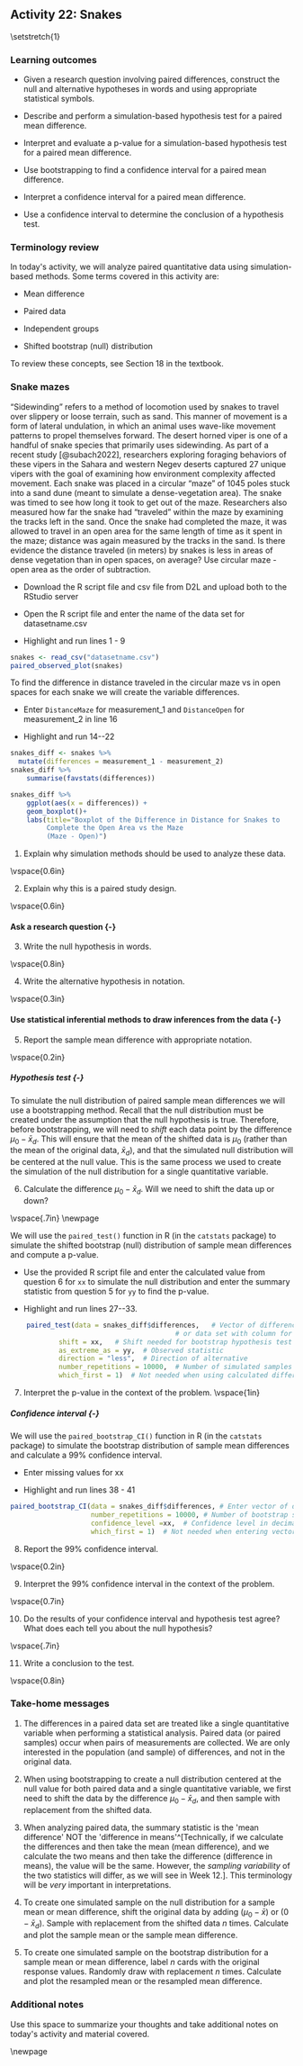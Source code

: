 ## Activity 22: Snakes

\setstretch{1}

### Learning outcomes

* Given a research question involving paired differences, construct the null and alternative hypotheses
  in words and using appropriate statistical symbols.
  
* Describe and perform a simulation-based hypothesis test for a paired mean difference.

* Interpret and evaluate a p-value for a simulation-based hypothesis test for a paired mean difference.

* Use bootstrapping to find a confidence interval for a paired mean difference.

* Interpret a confidence interval for a paired mean difference.

* Use a confidence interval to determine the conclusion of a hypothesis test.

### Terminology review

In today's activity, we will analyze paired quantitative data using simulation-based methods. Some terms covered in this activity are:

* Mean difference

* Paired data

* Independent groups

* Shifted bootstrap (null) distribution

To review these concepts, see Section 18 in the textbook.

### Snake mazes

 “Sidewinding” refers to a method of locomotion used by snakes to travel over slippery or loose terrain, such as sand. This manner of movement is a form of lateral undulation, in which an animal uses wave-like movement patterns to propel themselves forward. The desert horned viper is one of a handful of snake species that primarily uses sidewinding. As part of a recent study [@subach2022], researchers exploring foraging behaviors of these vipers in the Sahara and western Negev deserts captured 27 unique vipers with the goal of examining how environment complexity affected movement. Each snake was placed in a circular “maze” of 1045 poles stuck into a sand dune (meant to simulate a dense-vegetation area). The snake was timed to see how long it took to get out of the maze. Researchers also measured how far the snake had “traveled” within the maze by examining the tracks left in the sand. Once the snake had completed the maze, it was allowed to travel in an open area for the same length of time as it spent in the maze; distance was again measured by the tracks in the sand. Is there evidence the distance traveled (in meters) by snakes is less in areas of dense vegetation than in open spaces, on average? Use circular maze - open area as the order of subtraction.
 
* Download the R script file and csv file from D2L and upload both to the RStudio server

* Open the R script file and enter the name of the data set for datasetname.csv

* Highlight and run lines 1 - 9


``` r
snakes <- read_csv("datasetname.csv")
paired_observed_plot(snakes)
```

To find the difference in distance traveled in the circular maze vs in open spaces for each snake we will create the variable differences. 

* Enter `DistanceMaze` for measurement_1 and `DistanceOpen` for measurement_2 in line 16

* Highlight and run 14--22


``` r
snakes_diff <- snakes %>% 
  mutate(differences = measurement_1 - measurement_2)
snakes_diff %>% 
    summarise(favstats(differences))

snakes_diff %>% 
    ggplot(aes(x = differences)) +
    geom_boxplot()+
    labs(title="Boxplot of the Difference in Distance for Snakes to 
         Complete the Open Area vs the Maze 
         (Maze - Open)")
```

1. Explain why simulation methods should be used to analyze these data.

\vspace{0.6in}

2. Explain why this is a paired study design.

\vspace{0.6in}

#### Ask a research question {-}

3. Write the null hypothesis in words.

\vspace{0.8in}

4. Write the alternative hypothesis in notation.

\vspace{0.3in}

#### Use statistical inferential methods to draw inferences from the data {-}

5. Report the sample mean difference with appropriate notation.

\vspace{0.2in}

##### Hypothesis test {-}
To simulate the null distribution of paired sample mean differences we will use a bootstrapping method.  Recall that the null distribution must be created under the assumption that the null hypothesis is true.  Therefore, before bootstrapping, we will need to *shift* each data point by the difference $\mu_0 - \bar{x}_d$.  This will ensure that the mean of the shifted data is $\mu_0$ (rather than the mean of the original data, $\bar{x}_d$), and that the simulated null distribution will be centered at the null value.  This is the same process we used to create the simulation of the null distribution for a single quantitative variable.


6. Calculate the difference $\mu_0 - \bar{x}_d$.  Will we need to shift the data up or down?

\vspace{.7in}
\newpage

We will use the `paired_test()` function in R (in the `catstats` package) to simulate the shifted bootstrap (null) distribution of sample mean differences and compute a p-value. 

* Use the provided R script file and enter the calculated value from question 6 for `xx` to simulate the null distribution and enter the summary statistic from question 5 for `yy` to find the p-value.  

* Highlight and run lines 27--33.


``` r
    paired_test(data = snakes_diff$differences,   # Vector of differences 
                                         # or data set with column for each group
            shift = xx,   # Shift needed for bootstrap hypothesis test
            as_extreme_as = yy,  # Observed statistic
            direction = "less",  # Direction of alternative
            number_repetitions = 10000,  # Number of simulated samples for null distribution
            which_first = 1)  # Not needed when using calculated differences
```
    
7. Interpret the p-value in the context of the problem.
\vspace{1in}

##### Confidence interval {-}

We will use the `paired_bootstrap_CI()` function in R (in the `catstats` package) to simulate the bootstrap distribution of sample mean differences and calculate a 99\% confidence interval. 

* Enter missing values for xx

* Highlight and run lines 38 - 41


``` r
paired_bootstrap_CI(data = snakes_diff$differences, # Enter vector of differences
                    number_repetitions = 10000, # Number of bootstrap samples for CI
                    confidence_level =xx,  # Confidence level in decimal form
                    which_first = 1)  # Not needed when entering vector of differences
```

8. Report the 99\% confidence interval.

\vspace{0.2in}

9. Interpret the 99\% confidence interval in the context of the problem.

\vspace{0.7in}

10. Do the results of your confidence interval and hypothesis test agree?  What does each tell you about the null hypothesis?

\vspace{.7in}

11. Write a conclusion to the test.

\vspace{0.8in}


### Take-home messages

1.	The differences in a paired data set are treated like a single quantitative variable when performing a statistical analysis.  Paired data (or paired samples) occur when pairs of measurements are collected. We are only interested in the population (and sample) of differences, and not in the original data. 

2.  When using bootstrapping to create a null distribution centered at the null value for both paired data and a single quantitative variable, we first need to shift the data by the difference $\mu_0 - \bar{x}_d$, and then sample with replacement from the shifted data. 

3. When analyzing paired data, the summary statistic is the 'mean difference' NOT the 'difference in means'^[Technically, if we calculate the differences and then take the mean (mean difference), and we calculate the two means and then take the difference (difference in means), the value will be the same. However, the *sampling variability* of the two statistics will differ, as we will see in Week 12.].  This terminology will be *very* important in interpretations.

4. To create one simulated sample on the null distribution for a sample mean or mean difference, shift the original data by adding $(\mu_0 - \bar{x})$ or $(0 - \bar{x}_d)$. Sample with replacement from the shifted data $n$ times. Calculate and plot the sample mean or the sample mean difference.

5. To create one simulated sample on the bootstrap distribution for a sample mean or mean difference, label $n$ cards with the original response values.  Randomly draw with replacement $n$ times.  Calculate and plot the resampled mean or the resampled mean difference.

### Additional notes

Use this space to summarize your thoughts and take additional notes on today's activity and material covered.

\newpage
